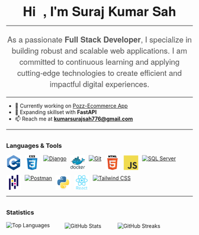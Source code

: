 <h1 align="center" style="font-family: 'Helvetica Neue', Helvetica, Arial, sans-serif; font-weight: 700; font-size: 2.5em; margin-bottom: 0.2em;">Hi 👋, I'm Suraj Kumar Sah</h1>

---

<p align="center" style="font-family: 'Helvetica Neue', Helvetica, Arial, sans-serif; font-size: 1.5em; color: #555;">As a passionate <b>Full Stack Developer</b>, I specialize in building robust and scalable web applications.
  I am committed to continuous learning and applying cutting-edge
  technologies to create efficient and impactful digital experiences.
</p>

---

<!-- Summary -->
- 🔭 Currently working on [Pozz-Ecommerce App](https://github.com/SurajSah776/pozz)
- 🌱 Expanding skillset with **FastAPI**
- 📫 Reach me at **kumarsurajsah776@gmail.com**

---

<h3 align="left" style="margin-top: 2em;">Languages & Tools</h3>
<p align="left" style="display: flex; flex-wrap: wrap; gap: 10px;">
  <a href="https://www.w3schools.com/cpp/" target="_blank" rel="noreferrer">
    <img src="https://raw.githubusercontent.com/devicons/devicon/master/icons/cplusplus/cplusplus-original.svg" alt="C++" width="40" height="40"/>
  </a>
  <a href="https://www.w3schools.com/css/" target="_blank" rel="noreferrer">
    <img src="https://raw.githubusercontent.com/devicons/devicon/master/icons/css3/css3-original-wordmark.svg" alt="CSS3" width="40" height="40"/>
  </a>
  <a href="https://www.djangoproject.com/" target="_blank" rel="noreferrer">
    <img src="https://cdn.worldvectorlogo.com/logos/django.svg" alt="Django" width="40" height="40"/>
  </a>
  <a href="https://www.docker.com/" target="_blank" rel="noreferrer">
    <img src="https://raw.githubusercontent.com/devicons/devicon/master/icons/docker/docker-original-wordmark.svg" alt="Docker" width="40" height="40"/>
  </a>
  <a href="https://git-scm.com/" target="_blank" rel="noreferrer">
    <img src="https://www.vectorlogo.zone/logos/git-scm/git-scm-icon.svg" alt="Git" width="40" height="40"/>
  </a>
  <a href="https://www.w3.org/html/" target="_blank" rel="noreferrer">
    <img src="https://raw.githubusercontent.com/devicons/devicon/master/icons/html5/html5-original-wordmark.svg" alt="HTML5" width="40" height="40"/>
  </a>
  <a href="https://developer.mozilla.org/en-US/docs/Web/JavaScript" target="_blank" rel="noreferrer">
    <img src="https://raw.githubusercontent.com/devicons/devicon/master/icons/javascript/javascript-original.svg" alt="JavaScript" width="40" height="40"/>
  </a>
  <a href="https://www.microsoft.com/en-us/sql-server" target="_blank" rel="noreferrer">
    <img src="https://www.svgrepo.com/show/303229/microsoft-sql-server-logo.svg" alt="SQL Server" width="40" height="40"/>
  </a>
  <a href="https://pandas.pydata.org/" target="_blank" rel="noreferrer">
    <img src="https://raw.githubusercontent.com/devicons/devicon/2ae2a900d2f041da66e950e4d48052658d850630/icons/pandas/pandas-original.svg" alt="Pandas" width="40" height="40"/>
  </a>
  <a href="https://postman.com" target="_blank" rel="noreferrer">
    <img src="https://www.vectorlogo.zone/logos/getpostman/getpostman-icon.svg" alt="Postman" width="40" height="40"/>
  </a>
  <a href="https://www.python.org" target="_blank" rel="noreferrer">
    <img src="https://raw.githubusercontent.com/devicons/devicon/master/icons/python/python-original.svg" alt="Python" width="40" height="40"/>
  </a>
  <a href="https://reactjs.org/" target="_blank" rel="noreferrer">
    <img src="https://raw.githubusercontent.com/devicons/devicon/master/icons/react/react-original-wordmark.svg" alt="React" width="40" height="40"/>
  </a>
  <a href="https://tailwindcss.com/" target="_blank" rel="noreferrer">
    <img src="https://www.vectorlogo.zone/logos/tailwindcss/tailwindcss-icon.svg" alt="Tailwind CSS" width="40" height="40"/>
  </a>
</p>

---

<h3 align="left" style="margin-top: 2em;">Statistics</h3>
<p>
  <img align="left" src="https://github-readme-stats.vercel.app/api/top-langs?username=kumarsuraj776&show_icons=true&locale=en&layout=compact" alt="Top Languages" style="margin-right: 20px;"/>
  <img align="center" src="https://github-readme-stats.vercel.app/api?username=kumarsuraj776&show_icons=true&locale=en" alt="GitHub Stats" style="margin: 0 20px;"/>
  <img align="center" src="https://github-readme-streak-stats.herokuapp.com/?user=kumarsuraj776&" alt="GitHub Streaks" style="margin-left: 20px;"/>
</p>
